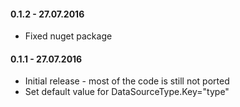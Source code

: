 #### 0.1.2 - 27.07.2016
* Fixed nuget package

#### 0.1.1 - 27.07.2016
* Initial release - most of the code is still not ported
* Set default value for DataSourceType.Key="type"
